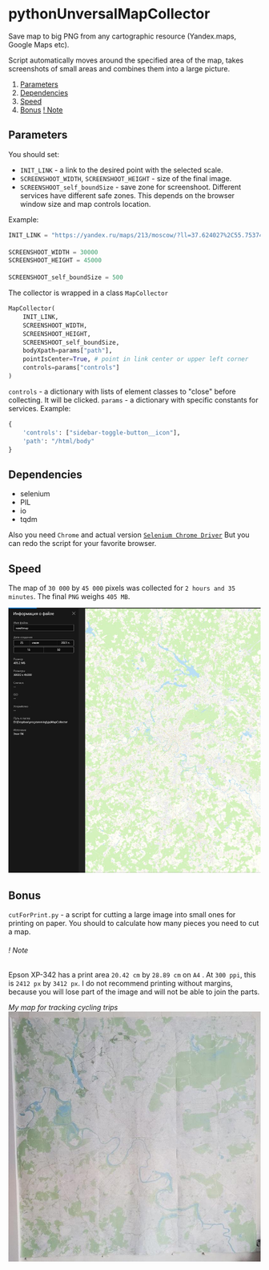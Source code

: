 # pythonUnversalMapCollector
Save map to big PNG from any cartographic resource (Yandex.maps, Google Maps etc).

Script automatically moves around the specified area of the map, takes screenshots of small areas and combines them into a large picture.

1. [Parameters](#Parameters)
2. [Dependencies](#Dependencies)
3. [Speed](#Speed)
4. [Bonus](#Bonus)
	[! Note](#!-Note)

## Parameters
You should set:

- `INIT_LINK` - a link to the desired point with the selected scale.
- `SCREENSHOOT_WIDTH`, `SCREENSHOOT_HEIGHT` - size of the final image.
- `SCREENSHOOT_self_boundSize` - save zone for screenshoot. Different services have different safe zones. This depends on the browser window size and map controls location.

Example:
```Python
INIT_LINK = "https://yandex.ru/maps/213/moscow/?ll=37.624027%2C55.753747&z=15.68"

SCREENSHOOT_WIDTH = 30000
SCREENSHOOT_HEIGHT = 45000

SCREENSHOOT_self_boundSize = 500
```

The collector is wrapped in a class `MapCollector`

```Python
MapCollector(
    INIT_LINK,  
    SCREENSHOOT_WIDTH, 
    SCREENSHOOT_HEIGHT, 
    SCREENSHOOT_self_boundSize,
    bodyXpath=params["path"],
    pointIsCenter=True, # point in link center or upper left corner
    controls=params["controls"]
)
```

`controls` - a dictionary with lists of element classes to "close" before collecting. It will be clicked.
`params` - a dictionary with specific constants for services. Example:

```Python
{
    'controls': ["sidebar-toggle-button__icon"], 
    'path': "/html/body"
}
```

## Dependencies
- selenium
- PIL
- io
- tqdm

Also you need `Chrome` and actual version [`Selenium Chrome Driver`](https://chromedriver.chromium.org/downloads)
But you can redo the script for your favorite browser.

## Speed
The map of `30 000` by `45 000` pixels was collected for `2 hours and 35 minutes`.
The final `PNG` weighs `405 MB`.

![](dev/example.jpg)

## Bonus
`cutForPrint.py` - a script for cutting a large image into small ones for printing on paper.
You should to calculate how many pieces you need to cut a map.

###### ! Note 
Epson XP-342 has a print area `20.42 cm` by `28.89 cm` on `A4` . At `300 ppi`, this is `2412 px` by `3412 px`. I do not recommend printing without margins, because you will lose part of the image and will not be able to join the parts.

*My map for tracking cycling trips*
![](dev/mymap.jpg)
